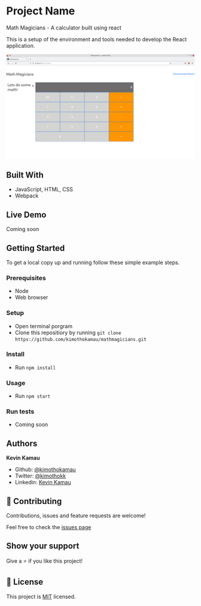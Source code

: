 # Project Name

Math Magicians - A calculator built using react

This is a setup of the environment and tools needed to develop the React application.

![screenshot](./src/assets/screenshot2.png)


## Built With

- JavaScript, HTML, CSS
- Webpack


## Live Demo

Coming soon

## Getting Started

To get a local copy up and running follow these simple example steps.

### Prerequisites
- Node
- Web browser

### Setup
- Open terminal porgram
- Clone this repositiory by running `git clone https://github.com/kimothokamau/mathmagicians.git `


### Install
- Run `npm install`


### Usage
- Run `npm start`

### Run tests
- Coming soon


## Authors
 
**Kevin Kamau**
- Github: [@kimothokamau](https://github.com/kimothokamau)
- Twitter: [@kimothokk](https://twitter.com/kimothokk)
- Linkedin: [Kevin Kamau](https://www.linkedin.com/in/kevinkamauk/)

## 🤝 Contributing

Contributions, issues and feature requests are welcome!

Feel free to check the [issues page](https://github.com/kimothokamau/mathmagicians/issues)

## Show your support

Give a ⭐️ if you like this project!


## 📝 License

This project is [MIT](https://es.wikipedia.org/wiki/Licencia_MIT) licensed.
